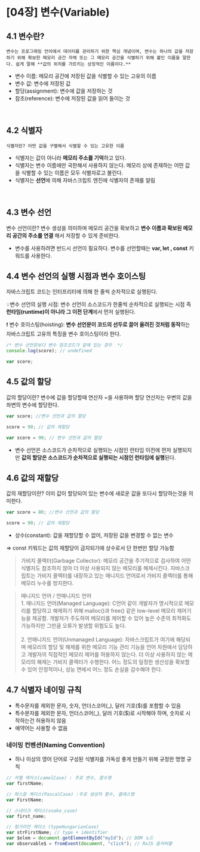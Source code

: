 # [04장] 변수(Variable)

## 4.1 변수란?

```
변수는 프로그래밍 언어에서 데이터를 관리하기 위한 핵심 개념이며, 변수는 하나의 값을 저장하기 위해 확보한 메모리 공간 자체 또는 그 메모리 공간을 식별하기 위해 붙인 이름을 말한다. 쉽게 말해 **값의 위치를 가르키는 상징적인 이름이다.**
```

- 변수 이름: 메모리 공간에 저장된 값을 식별할 수 있는 고유의 이름
- 변수 값: 변수에 저장된 값
- 할당(assignment): 변수에 값을 저장하는 것
- 참조(reference): 변수에 저장된 값을 읽어 들이는 것

<br>

## 4.2 식별자

```
식별자란? 어떤 값을 구별해서 식별할 수 있는 고유한 이름
```

- 식별자는 값이 아니라 **메모리 주소를 기억**하고 있다.
- 식별자는 변수 이름에만 국한해서 사용하지 않는다. 메모리 상에 존재하는 어떤 값을 식별할 수 있는 이름은 모두 식별자로고 불린다.
- 식별자는 **선언**에 의해 자바스크립트 엔진에 식별자의 존재를 알림

<br>

## 4.3 변수 선언

변수 선언이란? 변수 생성을 의미하며 메모리 공간을 확보하고 **변수 이름과 확보된 메모리 공간의 주소를 연결** 해서 저장할 수 있게 준비한다.

- 변수를 사용하려면 반드시 선언이 필요하다. 변수를 선언할때는 **var, let , const** 키워드를 사용한다.

## 4.4 변수 선언의 실행 시점과 변수 호이스팅

자바스크립트 코드는 인터프리터에 의해 한 줄씩 순차적으로 실행된다.

💡변수 선언의 실행 시점: 변수 선언이 소스코드가 한줄씩 순차적으로 실행되는 시점 즉 **런타임(runtime)이 아니라 그 이전 단계**에서 먼저 실행된다.

❗ 변수 호이스팅(hoisting): **변수 선언문이 코드의 선두로 끌어 올려진 것처럼 동작**하는 자바스크립트 고유의 특징을 변수 호이스팅이라 한다.

```jsx
/* 변수 선언문보다 변수 참조코드가 앞에 있는 경우  */
console.log(score); // undefined

var score;
```

## 4.5 값의 할당

값의 할당이란? 변수에 값을 할당할때 연산자 =을 사용하며 할당 연산자는 우변의 값을 좌변의 변수에 할당한다.

```jsx
var score; //변수 선언과 값의 할당

score = 90; // 값의 재할당

var score = 90; // 변수 선언과 값의 할당
```

- 변수 선언은 소스코드가 순차적으로 실행되는 시점인 런타임 이전에 먼저 실행되지만 **값의 할당은 소스코드가 순차적으로 실행되는 시점인 런타임에 실행**된다.

## 4.6 값의 재할당

값의 재할당이란? 이미 값이 할당되어 있는 변수에 새로운 값을 또다시 할당하는것을 의미한다.

```jsx
var score = 80; //변수 선언과 값의 할당

score = 90; // 값의 재할당
```

- 상수(constant): 값을 재할당할 수 없어, 저장된 값을 변경할 수 없는 변수

=> const 키워드는 값의 재할당이 금지되기에 상수로서 단 한번만 할당 가능함

> 가비지 콜렉터(Garbage Collector): 메모리 공간을 주기적으로 검사하여 어떤 식별자도 참조하지 않아 더 이상 사용되지 않는 메모리를 해제시킨다. 자바스크립트는 가비지 콜렉터를 내장하고 있는 매니지드 언어로서 가비지 콜렉터를 통해 메모리 누수를 방지한다.

> 매니지드 언어 / 언매니지드 언어 <br> 1. 매니지드 언어(Managed Language): C언어 같이 개발자가 명시적으로 메모리를 할당하고 해제하기 위해 malloc()과 free() 같은 low-level 메모리 제어기능을 제공함. 개발자가 주도하여 메모리를 제어할 수 있어 높은 수준의 최적화도 가능하지만 그만큼 오류가 발생할 위험도도 높다. <br><br> 2. 언매니지드 언어(Unmanaged Language): 자바스크립트가 여기에 해당되며 메모리의 할당 및 해제를 위한 메모리 기능 관리 기능을 언어 차원에서 담당하고 개발자의 직접적인 메모리 제어를 허용하지 않는다. 더 이상 사용하지 않는 메모리의 해제는 가비지 콜렉터가 수행한다. 어느 정도의 일정한 생산성을 확보할 수 있어 안정적이나, 성능 면에서 어느 정도 손실을 감수해야 한다.

## 4.7 식별자 네이밍 규칙

- 특수문자를 제외한 문자, 숫자, 언더스코어(\_), 달러 기호($)를 포함할 수 있음
- 특수문자를 제외한 문자, 언더스코어(\_), 달러 기호($)로 시작해야 하며, 숫자로 시작하는건 허용하지 않음
- 예약어는 사용할 수 없음

### 네이밍 컨벤션(Naming Convention)

- 하나 이상의 영어 단어로 구성된 식별자를 가독성 좋게 만들기 위해 규정한 명명 규칙

```jsx
// 카멜 케이스(camelCase) : 주로 변수, 함수명
var firstName;

// 파스칼 케이스(PascalCase) :주로 생성자 함수, 클래스명
var FirstName;

// 스네이크 케이스(snake_case)
var first_name;

// 헝가리언 케이스 (typeHungarianCase)
var strFirstName; // type + identifier
var $elem = document.getElementById("myId"); // DOM 노드
var observable$ = fromEvent(document, "click"); // RxJS 옵저버블
```
